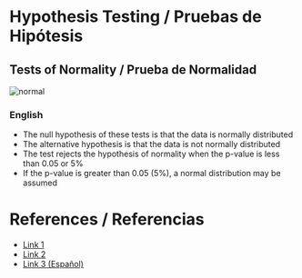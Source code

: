 # Hypothesis Testing / Pruebas de Hipótesis

## Tests of Normality / Prueba de Normalidad

![normal](https://www.syncfusion.com/books/Statistics_Using_Excel_Succinctly/Images/normal-curve.png)

### English
- The null hypothesis of these tests is that the data is normally distributed
- The alternative hypothesis is that the data is not normally distributed
- The test rejects the hypothesis of normality when the p-value is less than 0.05 or 5%
- If the p-value is greater than 0.05 (5%), a normal distribution may be assumed







# References / Referencias 
- [Link 1](https://www.youtube.com/watch?v=UJmd_Uzsltw)
- [Link 2](https://stat.ethz.ch/R-manual/R-devel/library/stats/html/ks.test.html)
- [Link 3 (Español)](https://www.youtube.com/watch?v=LidUd_D727A)